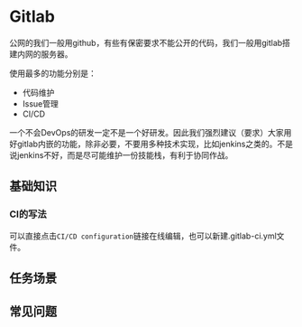 # Gitlab

公网的我们一般用github，有些有保密要求不能公开的代码，我们一般用gitlab搭建内网的服务器。

使用最多的功能分别是：
- 代码维护
- Issue管理
- CI/CD

一个不会DevOps的研发一定不是一个好研发。因此我们强烈建议（要求）大家用好gitlab内嵌的功能，除非必要，不要用多种技术实现，比如jenkins之类的。不是说jenkins不好，而是尽可能维护一份技能栈，有利于协同作战。

## 基础知识

### CI的写法
可以直接点击```CI/CD configuration```链接在线编辑，也可以新建.gitlab-ci.yml文件。

## 任务场景

## 常见问题
